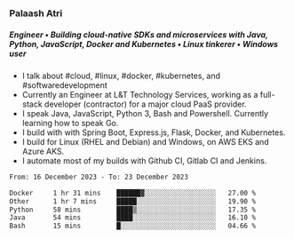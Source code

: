 ### Palaash Atri

##### Engineer • Building cloud-native SDKs and microservices with Java, Python, JavaScript, Docker and Kubernetes • Linux tinkerer • Windows user

- I talk about #cloud, #linux, #docker, #kubernetes, and #softwaredevelopment
- Currently an Engineer at L&T Technology Services, working as a full-stack developer (contractor) for a major cloud PaaS provider.
- I speak Java, JavaScript, Python 3, Bash and Powershell. Currently learning how to speak Go.
- I build with with Spring Boot, Express.js, Flask, Docker, and Kubernetes.
- I build for Linux (RHEL and Debian) and Windows, on AWS EKS and Azure AKS.
- I automate most of my builds with Github CI, Gitlab CI and Jenkins.

<!--
**palaashatri/palaashatri** is a ✨ _special_ ✨ repository because its `README.md` (this file) appears on your GitHub profile.

Here are some ideas to get you started:

- 🔭 I’m currently working on ...
- 🌱 I’m currently learning ...
- 👯 I’m looking to collaborate on ...
- 🤔 I’m looking for help with ...
- 💬 Ask me about ...
- 📫 How to reach me: ...
- 😄 Pronouns: ...
- ⚡ Fun fact: ...
-->

<!--START_SECTION:waka-->

```txt
From: 16 December 2023 - To: 23 December 2023

Docker     1 hr 31 mins    ██████▓░░░░░░░░░░░░░░░░░░   27.00 %
Other      1 hr 7 mins     █████░░░░░░░░░░░░░░░░░░░░   19.90 %
Python     58 mins         ████▒░░░░░░░░░░░░░░░░░░░░   17.35 %
Java       54 mins         ████░░░░░░░░░░░░░░░░░░░░░   16.10 %
Bash       15 mins         █░░░░░░░░░░░░░░░░░░░░░░░░   04.66 %
```

<!--END_SECTION:waka-->

